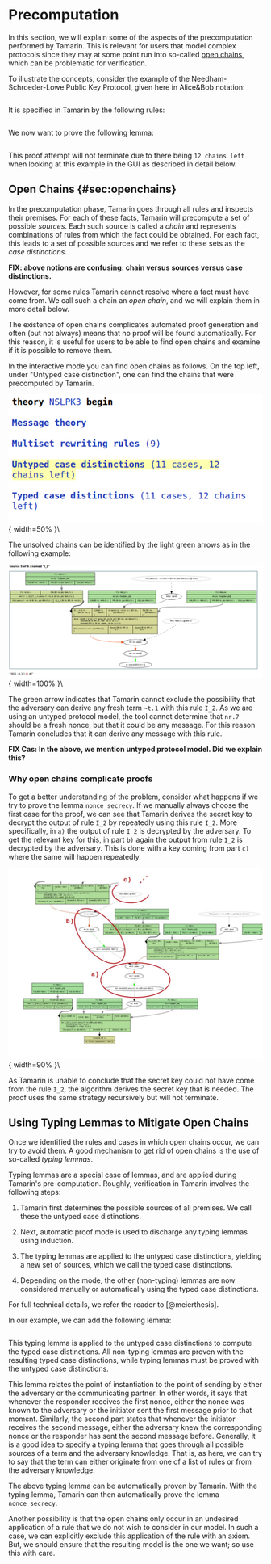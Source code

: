 
Precomputation
============== 

In this section, we will explain some of the aspects of the
precomputation performed by Tamarin.  This is relevant for users that
model complex protocols since they may at some point run into so-called
[open chains](#sec:openchains), which can be problematic for verification.

To illustrate the concepts, consider the example of the Needham-Schroeder-Lowe
Public Key Protocol, given here in Alice&Bob notation:

~~~~ {.tamarin slice="code/NSLPK3.spthy" lower=24 upper=29}
~~~~

It is specified in Tamarin by the following rules:

~~~~ {.tamarin slice="code/NSLPK3.spthy" lower=32 upper=71}
~~~~

We now want to prove the following lemma:

~~~~ {.tamarin slice="code/NSLPK3.spthy" lower=105 upper=118}
~~~~

This proof attempt will not terminate due to there being `12 chains
left` when looking at this example in the GUI as described in detail below.

Open Chains {#sec:openchains}
-----------

In the precomputation phase, Tamarin goes through all rules and inspects their
premises. For each of these facts, Tamarin will precompute a set of possible
*sources*. Each such source is called a *chain* and represents
combinations of rules from which the fact could be obtained.  For each fact,
this leads to a set of possible sources and we refer to these sets as the *case
distinctions*.

**FIX: above notions are confusing: chain versus sources versus case distinctions.**

However, for some rules Tamarin cannot resolve where a fact must have come from.
We call such a chain an *open chain*, and we will explain them in more detail
below.

The existence of open chains complicates automated proof generation and
often (but not always) means that no proof will be found automatically.  For
this reason, it is useful for users to be able to find open chains and examine
if it is possible to remove them.

In the interactive mode you can find open chains as follows.  On the top left,
under "Untyped case distinction", one can find the chains that were precomputed
by Tamarin.

![Tamarin GUI](../images/FindOpenChains1.png "Untyped case distinctions"){ width=50% }\

The unsolved chains can be identified by the light green arrows as in the
following example:

![Open chain visible in green](../images/FindOpenChains2.png "Open chain visible"){ width=100% }\

The green arrow indicates that Tamarin cannot exclude the possibility that the
adversary can derive any fresh term `~t.1` with this rule `I_2`.  As we are
using an untyped protocol model, the tool cannot determine that `nr.7` should be
a fresh nonce, but that it could be any message. For this reason Tamarin
concludes that it can derive any message with this rule.

**FIX Cas: In the above, we mention untyped protocol model. Did we explain
this?**

### Why open chains complicate proofs

To get a better understanding of the problem, consider  what happens if
we try to prove the lemma `nonce_secrecy`.  If we manually always choose
the first case for the proof, we can see that Tamarin derives the secret key to
decrypt the output of rule `I_2` by repeatedly using this rule `I_2`.
More specifically, in `a)` the output of rule `I_2` is decrypted by the 
adversary. To get the relevant key for this, in part `b)` again the output
from rule `I_2` is decrypted by the adversary. This is done with a key coming
from part `c)` where the same will happen repeatedly.

![Secret derived by using `I_2`](../images/FindOpenChains3_RepetitionHilighted.jpg "`I_2` repeatedly"){ width=90% }\

As Tamarin is unable to conclude that the secret key could not have come from
the rule `I_2`, the algorithm derives the secret key that is needed. The proof
uses the same strategy recursively but will not terminate.



Using Typing Lemmas to Mitigate Open Chains
-------------------------------------

Once we identified the rules and cases in which open chains occur, we
can try to avoid them. A good mechanism to get rid of open chains is the use of
so-called *typing lemmas*.

Typing lemmas are a special case of lemmas, and are applied
during Tamarin's pre-computation. Roughly, verification in Tamarin involves
the following steps:

  1. Tamarin first determines the possible sources of all premises. We call these the
     untyped case distinctions.

  2. Next, automatic proof mode is used to discharge any typing lemmas using induction.

  3. The typing lemmas are applied to the untyped case distinctions, yielding a
     new set of sources, which we call the typed case distinctions.

  4. Depending on the mode, the other (non-typing) lemmas are now considered
     manually or automatically using the typed case distinctions.

For full technical details, we refer the reader to [@meierthesis].

In our example, we can add the following lemma:

~~~~ {.tamarin slice="code/NSLPK3.spthy" lower=86 upper=102}
~~~~

This typing lemma is applied to the untyped case distinctions to compute the
typed case distinctions. All non-typing lemmas are proven with the resulting
typed case distinctions, while typing lemmas must be proved with
the untyped case distinctions.

This lemma relates the point of instantiation to the point of sending by either
the adversary or the communicating partner. In other words, it says that
whenever the responder receives the first nonce, either the nonce was known to
the adversary or the initiator sent the first message prior to that moment.
Similarly, the second part states that whenever the initiator receives the
second message, either the adversary knew the corresponding nonce or the
responder has sent the second message before.
Generally, it is a good idea to specify a typing lemma that goes through
all possible sources of a term and the adversary knowledge. That is, as here,
we can try to say that the term can either originate from one of a list of
rules or from the adversary knowledge.

The above typing lemma can be automatically proven by Tamarin. With the typing 
lemma, Tamarin can then automatically prove the lemma `nonce_secrecy`.


Another possibility is that the open chains only occur in an undesired
application of a rule that we do not wish to consider in our model.
In such a case, we can explicitly exclude this application of the rule
with an axiom. But, we should ensure that the resulting model is the
one we want; so use this with care.



